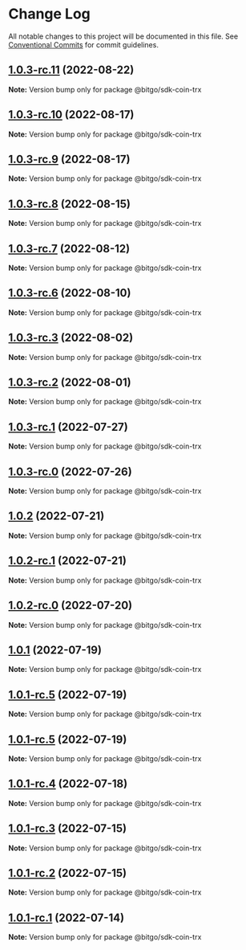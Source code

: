 # Change Log

All notable changes to this project will be documented in this file.
See [Conventional Commits](https://conventionalcommits.org) for commit guidelines.

## [1.0.3-rc.11](https://github.com/BitGo/BitGoJS/compare/@bitgo/sdk-coin-trx@1.0.3-rc.10...@bitgo/sdk-coin-trx@1.0.3-rc.11) (2022-08-22)

**Note:** Version bump only for package @bitgo/sdk-coin-trx





## [1.0.3-rc.10](https://github.com/BitGo/BitGoJS/compare/@bitgo/sdk-coin-trx@1.0.3-rc.9...@bitgo/sdk-coin-trx@1.0.3-rc.10) (2022-08-17)

**Note:** Version bump only for package @bitgo/sdk-coin-trx





## [1.0.3-rc.9](https://github.com/BitGo/BitGoJS/compare/@bitgo/sdk-coin-trx@1.0.3-rc.8...@bitgo/sdk-coin-trx@1.0.3-rc.9) (2022-08-17)

**Note:** Version bump only for package @bitgo/sdk-coin-trx





## [1.0.3-rc.8](https://github.com/BitGo/BitGoJS/compare/@bitgo/sdk-coin-trx@1.0.3-rc.7...@bitgo/sdk-coin-trx@1.0.3-rc.8) (2022-08-15)

**Note:** Version bump only for package @bitgo/sdk-coin-trx





## [1.0.3-rc.7](https://github.com/BitGo/BitGoJS/compare/@bitgo/sdk-coin-trx@1.0.3-rc.6...@bitgo/sdk-coin-trx@1.0.3-rc.7) (2022-08-12)

**Note:** Version bump only for package @bitgo/sdk-coin-trx





## [1.0.3-rc.6](https://github.com/BitGo/BitGoJS/compare/@bitgo/sdk-coin-trx@1.0.3-rc.5...@bitgo/sdk-coin-trx@1.0.3-rc.6) (2022-08-10)

**Note:** Version bump only for package @bitgo/sdk-coin-trx





## [1.0.3-rc.3](https://github.com/BitGo/BitGoJS/compare/@bitgo/sdk-coin-trx@1.0.3-rc.2...@bitgo/sdk-coin-trx@1.0.3-rc.3) (2022-08-02)

**Note:** Version bump only for package @bitgo/sdk-coin-trx





## [1.0.3-rc.2](https://github.com/BitGo/BitGoJS/compare/@bitgo/sdk-coin-trx@1.0.3-rc.1...@bitgo/sdk-coin-trx@1.0.3-rc.2) (2022-08-01)

**Note:** Version bump only for package @bitgo/sdk-coin-trx





## [1.0.3-rc.1](https://github.com/BitGo/BitGoJS/compare/@bitgo/sdk-coin-trx@1.0.3-rc.0...@bitgo/sdk-coin-trx@1.0.3-rc.1) (2022-07-27)

**Note:** Version bump only for package @bitgo/sdk-coin-trx





## [1.0.3-rc.0](https://github.com/BitGo/BitGoJS/compare/@bitgo/sdk-coin-trx@1.0.2...@bitgo/sdk-coin-trx@1.0.3-rc.0) (2022-07-26)

**Note:** Version bump only for package @bitgo/sdk-coin-trx





## [1.0.2](https://github.com/BitGo/BitGoJS/compare/@bitgo/sdk-coin-trx@1.0.2-rc.1...@bitgo/sdk-coin-trx@1.0.2) (2022-07-21)

**Note:** Version bump only for package @bitgo/sdk-coin-trx





## [1.0.2-rc.1](https://github.com/BitGo/BitGoJS/compare/@bitgo/sdk-coin-trx@1.0.2-rc.0...@bitgo/sdk-coin-trx@1.0.2-rc.1) (2022-07-21)

**Note:** Version bump only for package @bitgo/sdk-coin-trx





## [1.0.2-rc.0](https://github.com/BitGo/BitGoJS/compare/@bitgo/sdk-coin-trx@1.0.1...@bitgo/sdk-coin-trx@1.0.2-rc.0) (2022-07-20)

**Note:** Version bump only for package @bitgo/sdk-coin-trx





## [1.0.1](https://github.com/BitGo/BitGoJS/compare/@bitgo/sdk-coin-trx@1.0.1-rc.5...@bitgo/sdk-coin-trx@1.0.1) (2022-07-19)

**Note:** Version bump only for package @bitgo/sdk-coin-trx





## [1.0.1-rc.5](https://github.com/BitGo/BitGoJS/compare/@bitgo/sdk-coin-trx@1.0.1-rc.3...@bitgo/sdk-coin-trx@1.0.1-rc.5) (2022-07-19)

**Note:** Version bump only for package @bitgo/sdk-coin-trx

## [1.0.1-rc.5](https://github.com/BitGo/BitGoJS/compare/@bitgo/sdk-coin-trx@1.0.1-rc.3...@bitgo/sdk-coin-trx@1.0.1-rc.5) (2022-07-19)

**Note:** Version bump only for package @bitgo/sdk-coin-trx

## [1.0.1-rc.4](https://github.com/BitGo/BitGoJS/compare/@bitgo/sdk-coin-trx@1.0.1-rc.3...@bitgo/sdk-coin-trx@1.0.1-rc.4) (2022-07-18)

**Note:** Version bump only for package @bitgo/sdk-coin-trx

## [1.0.1-rc.3](https://github.com/BitGo/BitGoJS/compare/@bitgo/sdk-coin-trx@1.0.1-rc.2...@bitgo/sdk-coin-trx@1.0.1-rc.3) (2022-07-15)

**Note:** Version bump only for package @bitgo/sdk-coin-trx

## [1.0.1-rc.2](https://github.com/BitGo/BitGoJS/compare/@bitgo/sdk-coin-trx@1.0.1-rc.0...@bitgo/sdk-coin-trx@1.0.1-rc.2) (2022-07-15)

**Note:** Version bump only for package @bitgo/sdk-coin-trx

## [1.0.1-rc.1](https://github.com/BitGo/BitGoJS/compare/@bitgo/sdk-coin-trx@1.0.1-rc.0...@bitgo/sdk-coin-trx@1.0.1-rc.1) (2022-07-14)

**Note:** Version bump only for package @bitgo/sdk-coin-trx
